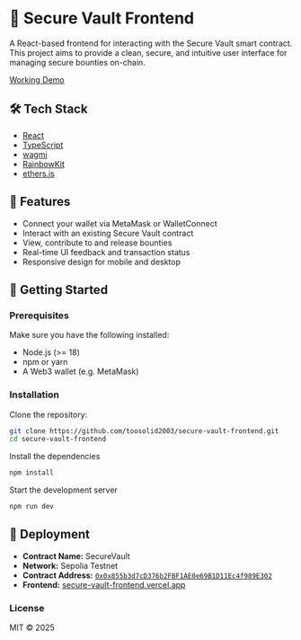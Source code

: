 # 🔐 Secure Vault Frontend

A React-based frontend for interacting with the Secure Vault smart contract. This project aims to provide a clean, secure, and intuitive user interface for managing secure bounties on-chain.

[Working Demo](https://secure-vault-frontend.vercel.app) 

## 🛠️ Tech Stack

- [React](https://reactjs.org/)
- [TypeScript](https://www.typescriptlang.org/)
- [wagmi](https://wagmi.sh/)
- [RainbowKit](https://rainbowkit.com/)
- [ethers.js](https://docs.ethers.org/)

## 🚀 Features

- Connect your wallet via MetaMask or WalletConnect
- Interact with an existing Secure Vault contract
- View, contribute to and release bounties
- Real-time UI feedback and transaction status
- Responsive design for mobile and desktop

## 🧰 Getting Started

### Prerequisites

Make sure you have the following installed:

- Node.js (>= 18)
- npm or yarn
- A Web3 wallet (e.g. MetaMask)

### Installation

Clone the repository:

```bash
git clone https://github.com/toosolid2003/secure-vault-frontend.git
cd secure-vault-frontend
```

Install the dependencies
```bash
npm install
```

Start the development server
```bash
npm run dev
```

## 🚀 Deployment

- **Contract Name:** SecureVault
- **Network:** Sepolia Testnet
- **Contract Address:** [`0x0x855b3d7cD376b2FBF1AE0e69B1D11Ec4f989E302`](https://sepolia.etherscan.io/address/0x855b3d7cD376b2FBF1AE0e69B1D11Ec4f989E302)
- **Frontend:** [secure-vault-frontend.vercel.app](https://secure-vault-frontend.vercel.app)

### License
MIT © 2025
